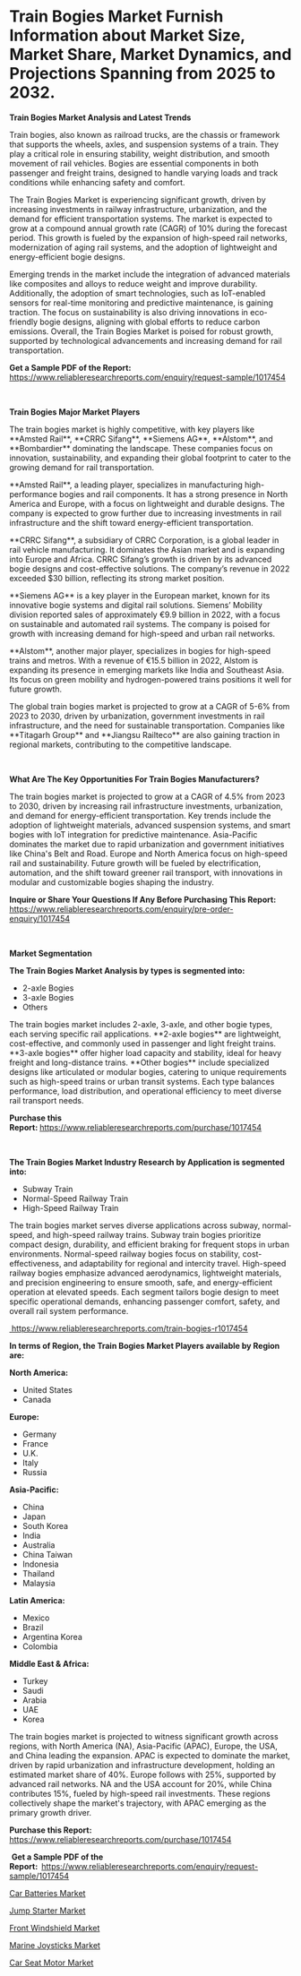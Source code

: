 <p><h1>Train Bogies Market Furnish Information about Market Size, Market Share, Market Dynamics, and Projections Spanning from 2025 to 2032.</h1></p><p><strong>Train Bogies Market Analysis and Latest Trends</strong></p>
<p><p>Train bogies, also known as railroad trucks, are the chassis or framework that supports the wheels, axles, and suspension systems of a train. They play a critical role in ensuring stability, weight distribution, and smooth movement of rail vehicles. Bogies are essential components in both passenger and freight trains, designed to handle varying loads and track conditions while enhancing safety and comfort.</p><p>The Train Bogies Market is experiencing significant growth, driven by increasing investments in railway infrastructure, urbanization, and the demand for efficient transportation systems. The market is expected to grow at a compound annual growth rate (CAGR) of 10% during the forecast period. This growth is fueled by the expansion of high-speed rail networks, modernization of aging rail systems, and the adoption of lightweight and energy-efficient bogie designs.</p><p>Emerging trends in the market include the integration of advanced materials like composites and alloys to reduce weight and improve durability. Additionally, the adoption of smart technologies, such as IoT-enabled sensors for real-time monitoring and predictive maintenance, is gaining traction. The focus on sustainability is also driving innovations in eco-friendly bogie designs, aligning with global efforts to reduce carbon emissions. Overall, the Train Bogies Market is poised for robust growth, supported by technological advancements and increasing demand for rail transportation.</p></p>
<p><strong>Get a Sample PDF of the Report:&nbsp;</strong> <a href="https://www.reliableresearchreports.com/enquiry/request-sample/1017454?utm_campaign=123&utm_medium=2&utm_source=Github&utm_content=ia&utm_term=23012025&utm_id=train-bogies">https://www.reliableresearchreports.com/enquiry/request-sample/1017454</a></p>
<p>&nbsp;</p>
<p><strong>Train Bogies Major Market Players</strong></p>
<p><p>The train bogies market is highly competitive, with key players like **Amsted Rail**, **CRRC Sifang**, **Siemens AG**, **Alstom**, and **Bombardier** dominating the landscape. These companies focus on innovation, sustainability, and expanding their global footprint to cater to the growing demand for rail transportation.</p><p>**Amsted Rail**, a leading player, specializes in manufacturing high-performance bogies and rail components. It has a strong presence in North America and Europe, with a focus on lightweight and durable designs. The company is expected to grow further due to increasing investments in rail infrastructure and the shift toward energy-efficient transportation.</p><p>**CRRC Sifang**, a subsidiary of CRRC Corporation, is a global leader in rail vehicle manufacturing. It dominates the Asian market and is expanding into Europe and Africa. CRRC Sifang’s growth is driven by its advanced bogie designs and cost-effective solutions. The company’s revenue in 2022 exceeded $30 billion, reflecting its strong market position.</p><p>**Siemens AG** is a key player in the European market, known for its innovative bogie systems and digital rail solutions. Siemens’ Mobility division reported sales of approximately €9.9 billion in 2022, with a focus on sustainable and automated rail systems. The company is poised for growth with increasing demand for high-speed and urban rail networks.</p><p>**Alstom**, another major player, specializes in bogies for high-speed trains and metros. With a revenue of €15.5 billion in 2022, Alstom is expanding its presence in emerging markets like India and Southeast Asia. Its focus on green mobility and hydrogen-powered trains positions it well for future growth.</p><p>The global train bogies market is projected to grow at a CAGR of 5-6% from 2023 to 2030, driven by urbanization, government investments in rail infrastructure, and the need for sustainable transportation. Companies like **Titagarh Group** and **Jiangsu Railteco** are also gaining traction in regional markets, contributing to the competitive landscape.</p></p>
<p>&nbsp;</p>
<p><strong>What Are The Key Opportunities For Train Bogies Manufacturers?</strong></p>
<p><p>The train bogies market is projected to grow at a CAGR of 4.5% from 2023 to 2030, driven by increasing rail infrastructure investments, urbanization, and demand for energy-efficient transportation. Key trends include the adoption of lightweight materials, advanced suspension systems, and smart bogies with IoT integration for predictive maintenance. Asia-Pacific dominates the market due to rapid urbanization and government initiatives like China's Belt and Road. Europe and North America focus on high-speed rail and sustainability. Future growth will be fueled by electrification, automation, and the shift toward greener rail transport, with innovations in modular and customizable bogies shaping the industry.</p></p>
<p><strong>Inquire or Share Your Questions If Any Before Purchasing This Report:</strong> <a href="https://www.reliableresearchreports.com/enquiry/pre-order-enquiry/1017454?utm_campaign=123&utm_medium=2&utm_source=Github&utm_content=ia&utm_term=23012025&utm_id=train-bogies">https://www.reliableresearchreports.com/enquiry/pre-order-enquiry/1017454</a></p>
<p>&nbsp;</p>
<p><strong>Market Segmentation</strong></p>
<p><strong>The Train Bogies Market Analysis by types is segmented into:</strong></p>
<p><ul><li>2-axle Bogies</li><li>3-axle Bogies</li><li>Others</li></ul></p>
<p><p>The train bogies market includes 2-axle, 3-axle, and other bogie types, each serving specific rail applications. **2-axle bogies** are lightweight, cost-effective, and commonly used in passenger and light freight trains. **3-axle bogies** offer higher load capacity and stability, ideal for heavy freight and long-distance trains. **Other bogies** include specialized designs like articulated or modular bogies, catering to unique requirements such as high-speed trains or urban transit systems. Each type balances performance, load distribution, and operational efficiency to meet diverse rail transport needs.</p></p>
<p><strong>Purchase this Report:&nbsp;</strong><a href="https://www.reliableresearchreports.com/purchase/1017454?utm_campaign=123&utm_medium=2&utm_source=Github&utm_content=ia&utm_term=23012025&utm_id=train-bogies">https://www.reliableresearchreports.com/purchase/1017454</a></p>
<p>&nbsp;</p>
<p><strong>The Train Bogies Market Industry Research by Application is segmented into:</strong></p>
<p><ul><li>Subway Train</li><li>Normal-Speed Railway Train</li><li>High-Speed Railway Train</li></ul></p>
<p><p>The train bogies market serves diverse applications across subway, normal-speed, and high-speed railway trains. Subway train bogies prioritize compact design, durability, and efficient braking for frequent stops in urban environments. Normal-speed railway bogies focus on stability, cost-effectiveness, and adaptability for regional and intercity travel. High-speed railway bogies emphasize advanced aerodynamics, lightweight materials, and precision engineering to ensure smooth, safe, and energy-efficient operation at elevated speeds. Each segment tailors bogie design to meet specific operational demands, enhancing passenger comfort, safety, and overall rail system performance.</p></p>
<p><a href="https://www.reliableresearchreports.com/train-bogies-r1017454?utm_campaign=123&utm_medium=2&utm_source=Github&utm_content=ia&utm_term=23012025&utm_id=train-bogies">&nbsp;https://www.reliableresearchreports.com/train-bogies-r1017454</a></p>
<p><strong>In terms of Region, the Train Bogies Market Players available by Region are:</strong></p>
<p>
    <p> <strong> North America: </strong>
        <ul>
            <li>United States</li>
            <li>Canada</li>
        </ul>
        </p> 
    <p> <strong> Europe: </strong>
        <ul>
            <li>Germany</li>
            <li>France</li>
            <li>U.K.</li>
            <li>Italy</li>
            <li>Russia</li>
        </ul>
        </p> 
    <p> <strong> Asia-Pacific: </strong>
        <ul>
            <li>China</li>
            <li>Japan</li>
            <li>South Korea</li>
            <li>India</li>
            <li>Australia</li>
            <li>China Taiwan</li>
            <li>Indonesia</li>
            <li>Thailand</li>
            <li>Malaysia</li>
        </ul>
        </p> 
    <p> <strong> Latin America: </strong>
        <ul>
            <li>Mexico</li>
            <li>Brazil</li>
            <li>Argentina Korea</li>
            <li>Colombia</li>
        </ul>
        </p> 
    <p> <strong> Middle East & Africa: </strong>
        <ul>
            <li>Turkey</li>
            <li>Saudi</li>
            <li>Arabia</li>
            <li>UAE</li>
            <li>Korea</li>
        </ul>
    </p>
    </p>
<p><p>The train bogies market is projected to witness significant growth across regions, with North America (NA), Asia-Pacific (APAC), Europe, the USA, and China leading the expansion. APAC is expected to dominate the market, driven by rapid urbanization and infrastructure development, holding an estimated market share of 40%. Europe follows with 25%, supported by advanced rail networks. NA and the USA account for 20%, while China contributes 15%, fueled by high-speed rail investments. These regions collectively shape the market's trajectory, with APAC emerging as the primary growth driver.</p></p>
<p><strong>Purchase this Report: </strong><a href="https://www.reliableresearchreports.com/purchase/1017454?utm_campaign=123&utm_medium=2&utm_source=Github&utm_content=ia&utm_term=23012025&utm_id=train-bogies">https://www.reliableresearchreports.com/purchase/1017454</a></p>
<p>&nbsp;<strong>Get a Sample PDF of the Report:&nbsp;&nbsp;</strong><a href="https://www.reliableresearchreports.com/enquiry/request-sample/1017454?utm_campaign=123&utm_medium=2&utm_source=Github&utm_content=ia&utm_term=23012025&utm_id=train-bogies">https://www.reliableresearchreports.com/enquiry/request-sample/1017454</a></p>
<p><strong></strong></p>
<p><p><a href="https://github.com/birnbaumbulah0/Market-Research-Report-List-1/blob/main/car-batteries-market.md?utm_campaign=123&utm_medium=2&utm_source=Github&utm_content=ia&utm_term=23012025&utm_id=train-bogies">Car Batteries Market</a></p><p><a href="https://github.com/dmitriyvo6rog/Market-Research-Report-List-1/blob/main/jump-starter-market.md?utm_campaign=123&utm_medium=2&utm_source=Github&utm_content=ia&utm_term=23012025&utm_id=train-bogies">Jump Starter Market</a></p><p><a href="https://github.com/risingtrista99259/Market-Research-Report-List-1/blob/main/front-windshield-market.md?utm_campaign=123&utm_medium=2&utm_source=Github&utm_content=ia&utm_term=23012025&utm_id=train-bogies">Front Windshield Market</a></p><p><a href="https://github.com/petbigbeepjn/Market-Research-Report-List-1/blob/main/marine-joysticks-market.md?utm_campaign=123&utm_medium=2&utm_source=Github&utm_content=ia&utm_term=23012025&utm_id=train-bogies">Marine Joysticks Market</a></p><p><a href="https://github.com/luckyshygirl/Market-Research-Report-List-7/blob/main/car-seat-motor-market.md?utm_campaign=123&utm_medium=2&utm_source=Github&utm_content=ia&utm_term=23012025&utm_id=train-bogies">Car Seat Motor Market</a></p></p>